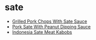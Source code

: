 # sate

 * [Grilled Pork Chops With Sate Sauce](../../index/g/grilled-pork-chops-with-sate-sauce-242585.json)
 * [Pork Sate With Peanut Dipping Sauce](../../index/p/pork-sate-with-peanut-dipping-sauce-2056.json)
 * [Indonesia Sate Meat Kabobs](../../index/i/indonesia-sate-meat-kabobs.json)
